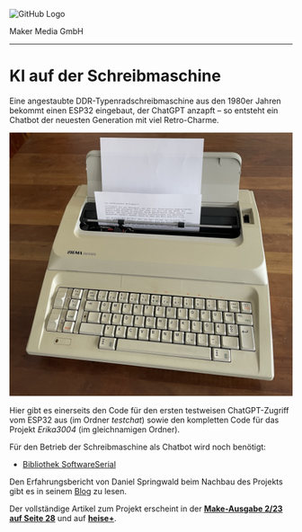 ![GitHub Logo](http://www.heise.de/make/icons/make_logo.png)

Maker Media GmbH

***

# KI auf der Schreibmaschine

Eine angestaubte DDR-Typenradschreibmaschine aus den 1980er Jahren bekommt einen ESP32 eingebaut, der ChatGPT anzapft – so entsteht ein Chatbot der neuesten Generation mit viel Retro-Charme.

![Aufmacherbild aus dem Heft](./doc/Erika.jpeg)

Hier gibt es einerseits den Code für den ersten testweisen ChatGPT-Zugriff vom ESP32 aus (im Ordner _testchat_) sowie den kompletten Code für das Projekt _Erika3004_ (im gleichnamigen Ordner).

Für den Betrieb der Schreibmaschine als Chatbot wird noch benötigt: 

- [Bibliothek SoftwareSerial](https://github.com/plerup/espsoftwareserial)

Den Erfahrungsbericht von Daniel Springwald beim Nachbau des Projekts gibt es in seinem [Blog](https://daniel.springwald.de/post/2023/ChatGPT-Schreibmaschine) zu lesen.

Der vollständige Artikel zum Projekt erscheint in der **[Make-Ausgabe 2/23 auf Seite 28](https://www.heise.de/select/make/2023/2/2305908191709481329)** und auf **[heise+](https://heise.de/-7545547)**.
